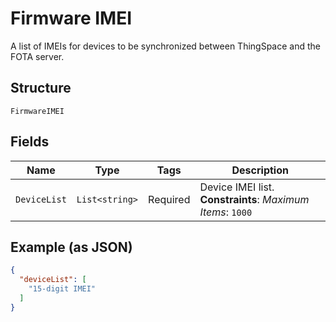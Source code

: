 
# Firmware IMEI

A list of IMEIs for devices to be synchronized between ThingSpace and the FOTA server.

## Structure

`FirmwareIMEI`

## Fields

| Name | Type | Tags | Description |
|  --- | --- | --- | --- |
| `DeviceList` | `List<string>` | Required | Device IMEI list.<br>**Constraints**: *Maximum Items*: `1000` |

## Example (as JSON)

```json
{
  "deviceList": [
    "15-digit IMEI"
  ]
}
```

